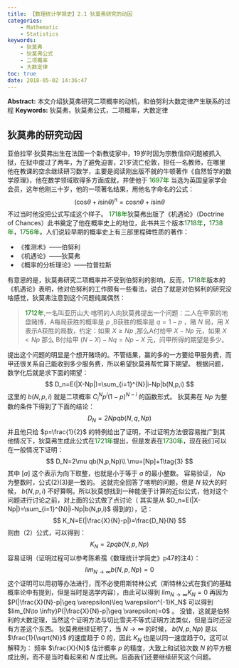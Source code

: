 ```yaml
---
title: 【数理统计学简史】2.1 狄莫弗研究的动因
categories:
    - Mathematic
    - Statistics
keywords:
    - 狄莫弗
    - 狄莫弗公式
    - 二项概率
    - 大数定律
toc: true
date: 2018-05-02 14:36:47
---
```


**Abstract:** 本文介绍狄莫弗研究二项概率的动机，和伯努利大数定律产生联系的过程
**Keywords:** 狄莫弗，狄莫弗公式，二项概率，大数定律

<!--more-->
## 狄莫弗的研究动因
亚伯拉罕·狄莫弗出生在法国一个新教徒家中，19岁时因为宗教信仰问题被抓入狱，在狱中度过了两年，为了避免迫害，21岁流亡伦敦，担任一名教师，在哪里他在教课的空余继续研习数学，主要是阅读刚出版不就的牛顿著作《自然哲学的数学原理》，他在数学领域取得多方面成就，并使他于 <font color="006600">1697年</font> 当选为英国皇家学会会员，这年他刚三十岁，他的一项著名结果，用他名字命名的公式：
$$
(\text{cos}\theta+i\text{sin}\theta)^n=\text{cos}n\theta+i\text{sin}\theta
$$
不过当时他没把公式写成这个样子。
<font color="006600">1718年</font>狄莫弗出版了《机遇论》（Doctrine of Chances）此书奠定了他在概率史上的地位，此书共三个版本<font color="006600">1718年</font>，<font color="006600">1738年</font>，<font color="006600">1756年</font>。人们说较早期的概率史上有三部里程碑性质的著作：
- 《推测术》——伯努利
- 《机遇论》——狄莫弗
- 《概率的分析理论》——拉普拉斯

有意思的是，狄莫弗研究二项概率并不受到伯努利的影响，反而，<font color="006600">1718年</font>版本的《机遇论》表明，他对伯努利的工作颇有一些看法，说白了就是对伯努利的研究没啥感觉，狄莫弗注意到这个问题纯属偶然：
><font color="006600">1712年</font>,一名叫亚历山大·喀明的人向狄莫弗提出一个问题：二人在甲家的地盘赌博，A每局获胜的概率是 $p$ ,B获胜的概率是 $q=1-p$ ，赌 $N$ 局，用 $X$ 表示A获胜的局数，约定：如果 $X\geq Np$ ,那么A付给甲 $X-Np$ 元，如果 $X<Np$ 那么 B付给甲 $(N-X)-Nq=Np-X$ 元，问甲所得的期望是多少。

提出这个问题的明显是个想开赌场的。不管结果，赢的多的一方要给甲服务费，而甲还很关系自己能收到多少服务费，所以希望狄莫弗帮忙算下期望。
根据问题，数学化后就是求下面的期望：
$$
D_n=E(|X-Np|)=\sum_{i=1}^{N}|i-Np|b(N,p,i)
$$
这里的 $b(N,p,i)$ 就是二项概率 $C^{N}_{i}p^i(1-p)^{N-i}$ 的函数形式。
狄莫弗在 $Np$ 为整数的条件下得到了下面的结论：
$$
D_N=2Npqb(N,q,Np)\tag{2}
$$
并且他只给 $p=\frac{1}{2}$ 的特例给出了证明，不过证明方法很容易推广到其他情况下，狄莫弗生成此公式在<font color="006600">1721年</font>提出，但是发表在<font color="006600">1730年</font>，现在我们可以在一般情况下证明：
$$
D_N=2\mu qb(N,p,Np)\\
\mu=[Np]+1\tag{3}
$$
其中 $[a]$ 这个表示为向下取整，也就是小于等于 $a$ 的最小整数。
容易验证， $Np$ 为整数时，公式(2)(3)是一致的。
这就完全回答了喀明的问题，但是 $N$ 较大的时候， $b(N,p,i)$ 不好算啊。所以狄莫想找到一种能便于计算的近似公式，他对这个问题进行讨论之前，对上面的公式做了点讨论（ 其实是从 $D_n=E(|X-Np|)=\sum_{i=1}^{N}|i-Np|b(N,p,i)$ 得到的），记：
$$
K_N=E(|\frac{X}{N}-p|)=\frac{D_N}{N}
$$
则由（2）公式，可以得到：
$$
K_N=2pqb(N,p,Np)
$$
容易证明（证明过程可以参考陈希孺《数理统计学简史》p47的注4）：
$$
lim_{N\to \infty}b(N,p,Np)=0
$$
这个证明可以用初等办法进行，而不必使用斯特林公式（斯特林公式在我们的基础概率论中有提到，但是当时是选学内容），由此可以得到 $lim_{N\to \infty}K_N=0$ 再因为 $P(|\frac{X}{N}-p|\geq \varepsilon)\leq \varepsilon^{-1}K_N$ 可以得到 $lim_{N\to \infty}P(|\frac{X}{N}-p|\geq \varepsilon)=0$  。
没错，这就是伯努利的大数定理，当然这个证明方法与切比雪夫不等式证明方法类似，但是当时还没有方差这个东西。
狄莫弗继续证明了，当 $N\to \infty$ 的时候， $b(N,p,Np)$ 是以 $\frac{1}{\sqrt{N}}$ 的速度趋于 0 的，因此 $K_N$ 也是以同一速度趋于0，这可以解释为： 频率 $\frac{X}{N}$ 估计概率 $p$ 的精度，大致上和试验次数 $N$ 的平方根成比例，而不是当时看起来和 $N$ 成比例。后面我们还要继续研究这个问题。
